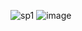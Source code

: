 ![sp1](https://github.com/nguyenkiennk/DuAnn/assets/114773881/dcd20247-0d00-482e-87ee-54b77186e59f)
![image](https://github.com/nguyenkiennk/DuAnn/assets/114773881/4392fb2f-256f-4f84-b38d-bba22a2f5923)
